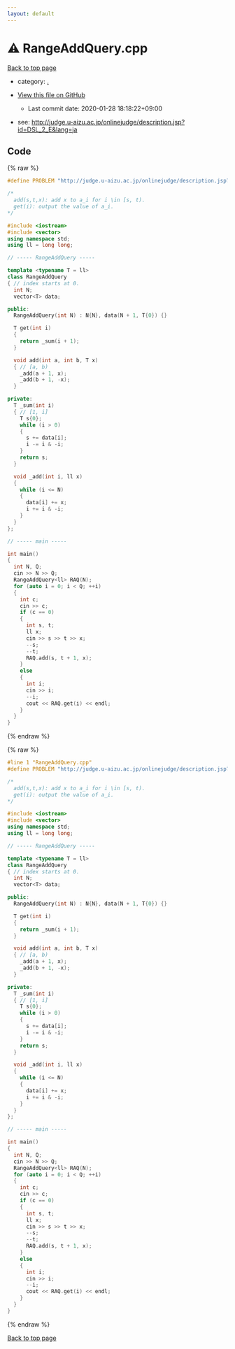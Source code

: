 ```yaml
---
layout: default
---
```


<!-- mathjax config similar to math.stackexchange -->
<script type="text/javascript" async
  src="https://cdnjs.cloudflare.com/ajax/libs/mathjax/2.7.5/MathJax.js?config=TeX-MML-AM_CHTML">
</script>
<script type="text/x-mathjax-config">
  MathJax.Hub.Config({
    TeX: { equationNumbers: { autoNumber: "AMS" }},
    tex2jax: {
      inlineMath: [ ['$','$'] ],
      processEscapes: true
    },
    "HTML-CSS": { matchFontHeight: false },
    displayAlign: "left",
    displayIndent: "2em"
  });
</script>

<script type="text/javascript" src="https://cdnjs.cloudflare.com/ajax/libs/jquery/3.4.1/jquery.min.js"></script>
<script src="https://cdn.jsdelivr.net/npm/jquery-balloon-js@1.1.2/jquery.balloon.min.js" integrity="sha256-ZEYs9VrgAeNuPvs15E39OsyOJaIkXEEt10fzxJ20+2I=" crossorigin="anonymous"></script>
<script type="text/javascript" src="../assets/js/copy-button.js"></script>
<link rel="stylesheet" href="../assets/css/copy-button.css" />


# :warning: RangeAddQuery.cpp

<a href="../index.html">Back to top page</a>

* category: <a href="../index.html#5058f1af8388633f609cadb75a75dc9d">.</a>
* <a href="{{ site.github.repository_url }}/blob/master/RangeAddQuery.cpp">View this file on GitHub</a>
    - Last commit date: 2020-01-28 18:18:22+09:00


* see: <a href="http://judge.u-aizu.ac.jp/onlinejudge/description.jsp?id=DSL_2_E&lang=ja">http://judge.u-aizu.ac.jp/onlinejudge/description.jsp?id=DSL_2_E&lang=ja</a>


## Code

<a id="unbundled"></a>
{% raw %}
```cpp
#define PROBLEM "http://judge.u-aizu.ac.jp/onlinejudge/description.jsp?id=DSL_2_E&lang=ja"

/*
  add(s,t,x): add x to a_i for i \in [s, t).
  get(i): output the value of a_i.
*/

#include <iostream>
#include <vector>
using namespace std;
using ll = long long;

// ----- RangeAddQuery -----

template <typename T = ll>
class RangeAddQuery
{ // index starts at 0.
  int N;
  vector<T> data;

public:
  RangeAddQuery(int N) : N{N}, data(N + 1, T{0}) {}

  T get(int i)
  {
    return _sum(i + 1);
  }

  void add(int a, int b, T x)
  { // [a, b)
    _add(a + 1, x);
    _add(b + 1, -x);
  }

private:
  T _sum(int i)
  { // [1, i]
    T s{0};
    while (i > 0)
    {
      s += data[i];
      i -= i & -i;
    }
    return s;
  }

  void _add(int i, ll x)
  {
    while (i <= N)
    {
      data[i] += x;
      i += i & -i;
    }
  }
};

// ----- main -----

int main()
{
  int N, Q;
  cin >> N >> Q;
  RangeAddQuery<ll> RAQ(N);
  for (auto i = 0; i < Q; ++i)
  {
    int c;
    cin >> c;
    if (c == 0)
    {
      int s, t;
      ll x;
      cin >> s >> t >> x;
      --s;
      --t;
      RAQ.add(s, t + 1, x);
    }
    else
    {
      int i;
      cin >> i;
      --i;
      cout << RAQ.get(i) << endl;
    }
  }
}

```
{% endraw %}

<a id="bundled"></a>
{% raw %}
```cpp
#line 1 "RangeAddQuery.cpp"
#define PROBLEM "http://judge.u-aizu.ac.jp/onlinejudge/description.jsp?id=DSL_2_E&lang=ja"

/*
  add(s,t,x): add x to a_i for i \in [s, t).
  get(i): output the value of a_i.
*/

#include <iostream>
#include <vector>
using namespace std;
using ll = long long;

// ----- RangeAddQuery -----

template <typename T = ll>
class RangeAddQuery
{ // index starts at 0.
  int N;
  vector<T> data;

public:
  RangeAddQuery(int N) : N{N}, data(N + 1, T{0}) {}

  T get(int i)
  {
    return _sum(i + 1);
  }

  void add(int a, int b, T x)
  { // [a, b)
    _add(a + 1, x);
    _add(b + 1, -x);
  }

private:
  T _sum(int i)
  { // [1, i]
    T s{0};
    while (i > 0)
    {
      s += data[i];
      i -= i & -i;
    }
    return s;
  }

  void _add(int i, ll x)
  {
    while (i <= N)
    {
      data[i] += x;
      i += i & -i;
    }
  }
};

// ----- main -----

int main()
{
  int N, Q;
  cin >> N >> Q;
  RangeAddQuery<ll> RAQ(N);
  for (auto i = 0; i < Q; ++i)
  {
    int c;
    cin >> c;
    if (c == 0)
    {
      int s, t;
      ll x;
      cin >> s >> t >> x;
      --s;
      --t;
      RAQ.add(s, t + 1, x);
    }
    else
    {
      int i;
      cin >> i;
      --i;
      cout << RAQ.get(i) << endl;
    }
  }
}

```
{% endraw %}

<a href="../index.html">Back to top page</a>

